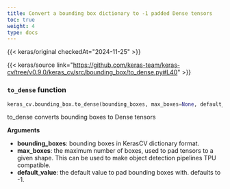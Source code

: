 ```yaml
---
title: Convert a bounding box dictionary to -1 padded Dense tensors
toc: true
weight: 4
type: docs
---
```


{{< keras/original checkedAt="2024-11-25" >}}

{{< keras/source link="https://github.com/keras-team/keras-cv/tree/v0.9.0/keras_cv/src/bounding_box/to_dense.py#L40" >}}

### `to_dense` function

```python
keras_cv.bounding_box.to_dense(bounding_boxes, max_boxes=None, default_value=-1)
```

to_dense converts bounding boxes to Dense tensors

**Arguments**

- **bounding_boxes**: bounding boxes in KerasCV dictionary format.
- **max_boxes**: the maximum number of boxes, used to pad tensors to a given
  shape. This can be used to make object detection pipelines TPU
  compatible.
- **default_value**: the default value to pad bounding boxes with. defaults
  to -1.
